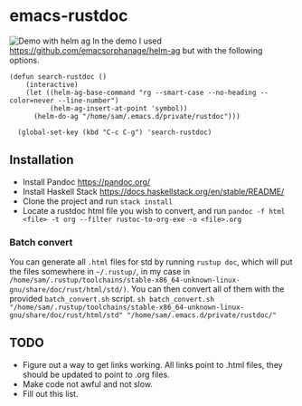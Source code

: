 # emacs-rustdoc
![Demo with helm ag](https://i.imgur.com/qhTz8cW.gif)
In the demo I used <https://github.com/emacsorphanage/helm-ag> but with the following options.
``` emacs-lisp
(defun search-rustdoc ()
    (interactive)
    (let ((helm-ag-base-command "rg --smart-case --no-heading --color=never --line-number")
          (helm-ag-insert-at-point 'symbol))
      (helm-do-ag "/home/sam/.emacs.d/private/rustdoc")))

  (global-set-key (kbd "C-c C-g") 'search-rustdoc)
  ```
## Installation
* Install Pandoc https://pandoc.org/
* Install Haskell Stack https://docs.haskellstack.org/en/stable/README/
* Clone the project and run `stack install`
* Locate a rustdoc html file you wish to convert, and run `pandoc -f html <file> -t org --filter rustoc-to-org-exe -o <file>.org`

### Batch convert
You can generate all `.html` files for std by running `rustup doc`, which will put the files somewhere in `~/.rustup/`, in my case in `/home/sam/.rustup/toolchains/stable-x86_64-unknown-linux-gnu/share/doc/rust/html/std/)`.
You can then convert all of them with the provided `batch_convert.sh` script.
`sh batch_convert.sh "/home/sam/.rustup/toolchains/stable-x86_64-unknown-linux-gnu/share/doc/rust/html/std" "/home/sam/.emacs.d/private/rustdoc/"`

## TODO
* Figure out a way to get links working. All links point to .html files, they should be updated to point to .org files.
* Make code not awful and not slow.
* Fill out this list.
